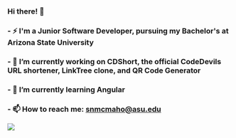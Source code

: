 ### Hi there! 👋
### - ⚡ I'm a Junior Software Developer, pursuing my Bachelor's at Arizona State University
### - 🔭 I’m currently working on CDShort, the official CodeDevils URL shortener, LinkTree clone, and QR Code Generator 
### - 🌱 I’m currently learning Angular
### - 📫 How to reach me: snmcmaho@asu.edu


<img src = "https://github-readme-stats.vercel.app/api?username=SophiaMcMahon&&show_icons=true&title_color=ffffff&icon_color=bb2acf&text_color=daf7dc&bg_color=151515">
